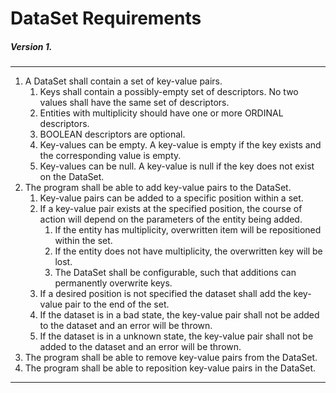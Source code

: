 # DataSet Requirements 
##### Version 1.

***

<ol>
    <li>A DataSet shall contain a set of key-value pairs.
    <ol>
        <li>Keys shall contain a possibly-empty set of descriptors.  No two values shall have the same set of descriptors.</li>
        <li>Entities with multiplicity should have one or more ORDINAL descriptors.  </li>
        <li>BOOLEAN descriptors are optional.  </li>
        <li>Key-values can be empty.  A key-value is empty if the key exists and the corresponding value is empty.  </li>
        <li>Key-values can be null.  A key-value is null if the key does not exist on the DataSet.</li>
    </ol>
    <li>The program shall be able to add key-value pairs to the DataSet.
    <ol>
        <li>Key-value pairs can be added to a specific position within a set.</li>
        <li>If a key-value pair exists at the specified position, the course of action will depend on the parameters of the entity being added.
        <ol>
            <li>If the entity has multiplicity, overwritten item will be repositioned within the set.
            <li>If the entity does not have multiplicity, the overwritten key will be lost.  </li>
            <li>The DataSet shall be configurable, such that additions can permanently overwrite keys. </li>
        </ol>
        <li>If a desired position is not specified the dataset shall add the key-value pair to the end of the set.  </li>
        <li>If the dataset is in a bad state, the key-value pair shall not be added to the dataset and an error will be thrown. </li>
        <li>If the dataset is in a unknown state, the key-value pair shall not be added to the dataset and an error will be thrown. </li>
    </ol>
    <li>The program shall be able to remove key-value pairs from the DataSet.  </li>
    <li>The program shall be able to reposition key-value pairs in the DataSet. </li>
</ol>
 
***